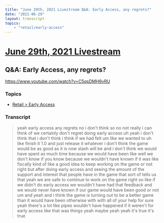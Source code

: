 ```yaml
---
title: "June 29th, 2021 Livestream Q&A: Early Access, any regrets?"
date: "2021-06-29"
layout: transcript
topics:
    - "retail/early-access"
---
```

# [June 29th, 2021 Livestream](../2021-06-29.md)
## Q&A: Early Access, any regrets?
https://www.youtube.com/watch?v=C5qsDMH6vRU

### Topics
* [Retail > Early Access](../topics/retail/early-access.md)

### Transcript

> yeah early access any regrets no i don't think so no not really i can think of we certainly don't regret doing early access uh yeah i don't think that i don't think i think if we had felt um like we wanted to uh like finish it 1.0 and just release it whatever i don't think the game would be as good as it is now slash will be and i don't think we would have spent as much time because we would have been like well we don't know if you know because we wouldn't have known if it was like fiscally kind of like a good idea to keep working on the game or not right but after doing early access and seeing the amount of the support and interest that people have in the game that sort of tells us that yeah we are safe to continue to work on the game right so like if we didn't do early access we wouldn't have had that feedback and we would never have known if our game would have been good or not um and yeah and i think the game is turning out to be a better game than it would have been otherwise with with all of your help for sure yeah there's a lot like pipes wouldn't have happened if it weren't for early access like that was things yeah maybe yeah yeah it's true it's true
